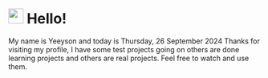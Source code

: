  <h1>
    <img src="https://emojis.slackmojis.com/emojis/images/1643510097/45343/hi.gif?1643510097" width="30"/> 
    Hello!
 </h1>
 <p>
    My name is Yeeyson and today is Thursday, 26 September 2024
    Thanks for visiting my profile, I have some test projects going on others are done learning projects and others are real projects.
    Feel free to watch and use them.
 </p>